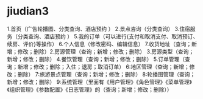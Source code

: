 # jiudian3
1.首页（广告轮播图、分类查询、酒店预约 ） 2.景点咨询（分类查询） 3.住宿服务（分类查询、酒店预约 ） 5.我的订单（可以进行{支付和取消支付、取消预订、续房、评价}等操作） 6.个人信息（修改密码、编辑信息） 7.收货地址（查询；新增；修改；删除）2.房源管理（查询；新增；修改；删除） 3.房源类型（查询；新增；修改；删除） 4.餐饮管理（查询；新增；修改；删除） 5.订单管理（查询；新增；修改；删除；入住；退房；取消订单） 6:地区管理（查询；新增；修改；删除） 7:旅游景点管理（查询；新增；修改；删除） 8:轮播图管理（查询；新增；修改；删除） 9:系统管理（里面有《用户管理》《角色管理》《菜单管理》《组织管理》《参数配置》《日志管理》的（查询；新增；修改；删除）） 
